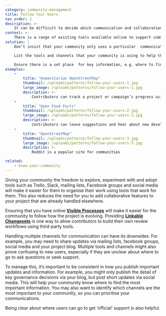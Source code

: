 ```yaml
---
category: community-management
title: Follow Your Users
nav_order: 1
description: >-
    It can be difficult to decide which communication and collaboration tools are best to use on a project.
context: >-
    There is a range of existing tools available online to support communication and collaboration. Your community may already be using some of these tools in their other activities at home or at work. Replicating these tools, eg by adding features to your project, can be costly to build and maintain.
solution: |
    Don’t insist that your community only uses a particular  communication/collaboration tool. Allow them to use whichever services they find effective.

    List the tools and channels that your community is using to help the community connect with one another.

    Ensure there is a set place  for key information, e.g. where to find your **[Published Policies](/patterns/project-governance/published-policies)**, and that the contact points for project leads are clear. Be consistent about which channels you use for important updates, but otherwise engage with the community in ways that are convenient to them.
examples:
    -
        title: "Humanitarian OpenStreetMap"
        thumbnail: /uploads/patterns/follow-your-users-1.jpg
        large_image: /uploads/patterns/follow-your-users-1.jpg
        description: >-
            Contributors can track a project or campaign’s progress using online tracking tools such as Trello
    -
        title: "Open Food Facts"
        thumbnail: /uploads/patterns/follow-your-users-2.jpg
        large_image: /uploads/patterns/follow-your-users-2.jpg
        description: >-
            Contributors can leave suggestions and hear about new developments on Facebook
    -
        title: "OpenStreetMap"
        thumbnail: /uploads/patterns/follow-your-users-3.jpg
        large_image: /uploads/patterns/follow-your-users-3.jpg
        description: >-
            Reddit is a popular site for communities

related:
    - know-your-community
---
```


Giving your community the freedom to explore, experiment with and adopt tools such as Trello, Slack, mailing lists, Facebook groups and social media will make it easier for them to organise their work using tools that work for them. This also reduces the need for you to add collaborative features to your project that are already handled elsewhere.

Ensuring that you have online **[Visible Processes](/patterns/project-governance/visible-processes)** will make it easier for the community to follow how the project is evolving. Providing **[Linkable Changesets](/patterns/workflow/linkable-changeset)** is one way to allow contributors to build their own review workflows using third-party tools.

Handling multiple channels for communication can have its downsides. For example, you may need to share updates via mailing lists, facebook groups, social media and your project blog. Multiple tools and channels might also prove confusing to new users, especially if they are unclear about where to go to ask questions or seek support.

To manage this, it’s important to be consistent in how you publish important updates and information. For example, you might only publish the detail of key governance decisions via your blog, but post short updates via social media. This will help your community know where to find the most important information. You may also want to identify which channels are the most important to your community, so you can prioritise your communications.

Being clear about where users can go to get ‘official’ support is also helpful.
